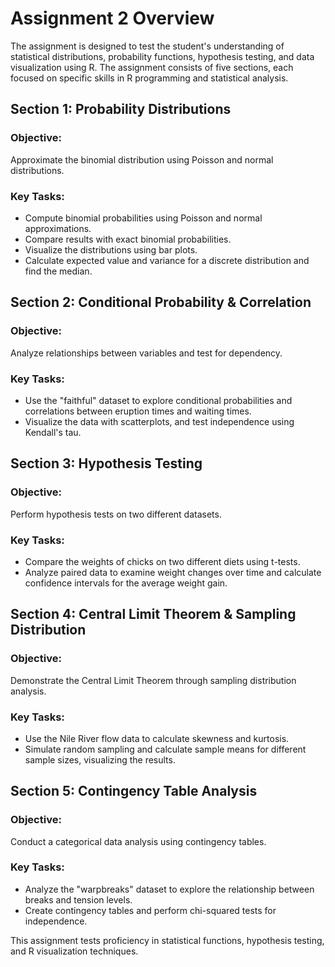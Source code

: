 # Assignment 2 Overview
The assignment is designed to test the student's understanding of statistical distributions, probability functions, hypothesis testing, and data visualization using R. The assignment consists of five sections, each focused on specific skills in R programming and statistical analysis.

## Section 1: Probability Distributions
### Objective:
Approximate the binomial distribution using Poisson and normal distributions.
### Key Tasks:
- Compute binomial probabilities using Poisson and normal approximations.
- Compare results with exact binomial probabilities.
- Visualize the distributions using bar plots.
- Calculate expected value and variance for a discrete distribution and find the median.

## Section 2: Conditional Probability & Correlation
### Objective:
Analyze relationships between variables and test for dependency.
### Key Tasks:
- Use the "faithful" dataset to explore conditional probabilities and correlations between eruption times and waiting times.
- Visualize the data with scatterplots, and test independence using Kendall's tau.

## Section 3: Hypothesis Testing
### Objective:
Perform hypothesis tests on two different datasets.
### Key Tasks:
- Compare the weights of chicks on two different diets using t-tests.
- Analyze paired data to examine weight changes over time and calculate confidence intervals for the average weight gain.

## Section 4: Central Limit Theorem & Sampling Distribution
### Objective:
Demonstrate the Central Limit Theorem through sampling distribution analysis.
### Key Tasks:
- Use the Nile River flow data to calculate skewness and kurtosis.
- Simulate random sampling and calculate sample means for different sample sizes, visualizing the results.

## Section 5: Contingency Table Analysis
### Objective:
Conduct a categorical data analysis using contingency tables.
### Key Tasks:
- Analyze the "warpbreaks" dataset to explore the relationship between breaks and tension levels.
- Create contingency tables and perform chi-squared tests for independence.

This assignment tests proficiency in statistical functions, hypothesis testing, and R visualization techniques.
